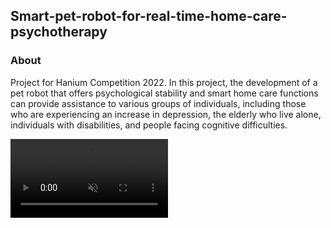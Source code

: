 ## Smart-pet-robot-for-real-time-home-care-psychotherapy

### About
Project for Hanium Competition 2022. 
In this project, the development of a pet robot that offers psychological stability and smart home care functions can provide assistance to various groups of individuals, 
including those who are experiencing an increase in depression, the elderly who live alone, individuals with disabilities, and people facing cognitive difficulties.

<video width = "50%" muted autoplay controls>
    <source src="./playing.mp4" type="video/mp4">
</video>
